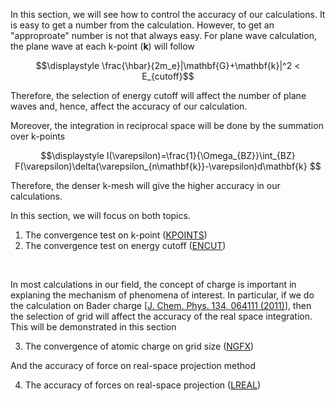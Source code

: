 In this section, we will see how to control the accuracy of our calculations. It is easy to get a number from the calculation. However, to get an "approproate" number is not that always easy. 
For plane wave calculation, the plane wave at each k-point ($\mathbf{k}$) will follow 

$$\displaystyle \frac{\hbar}{2m_e}|\mathbf{G}+\mathbf{k}|^2 < E_{cutoff}$$

Therefore, the selection of energy cutoff will affect the number of plane waves and, hence, affect the accuracy of our calculation. 

Moreover, the integration in reciprocal space will be done by the summation over k-points 

$$\displaystyle I(\varepsilon)=\frac{1}{\Omega_{BZ}}\int_{BZ} F(\varepsilon)\delta(\varepsilon_{n\mathbf{k}}-\varepsilon)d\mathbf{k} $$

Therefore, the denser k-mesh will give the higher accuracy in our calculations. 

In this section, we will focus on both topics. 

1. The convergence test on k-point ([KPOINTS](https://www.vasp.at/wiki/index.php/KPOINTS))
2. The convergence test on energy cutoff ([ENCUT](https://www.vasp.at/wiki/index.php/ENCUT))

<br>

In most calculations in our field, the concept of charge is important in explaning the mechanism 
of phenomena of interest. In particular, if we do the calculation on Bader charge 
[[J. Chem. Phys. 134, 064111 (2011)](https://doi.org/10.1063/1.3553716)], then the selection of grid will affect 
the accuracy of the real space integration. This will be demonstrated in this section 

3. The convergence of atomic charge on grid size ([NGFX](https://www.vasp.at/wiki/index.php/NGXF))

And the accuracy of force on real-space projection method 

4. The accuracy of forces on real-space projection ([LREAL](https://www.vasp.at/wiki/index.php/LREAL))


